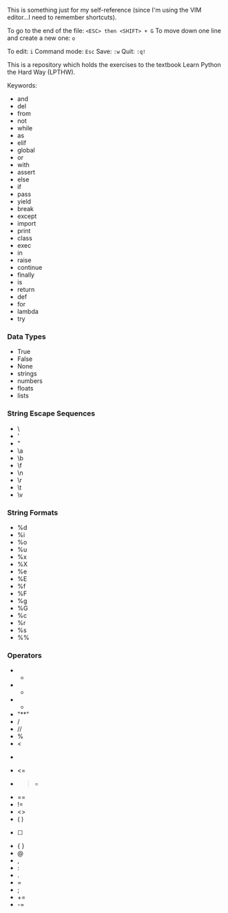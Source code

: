 This is something just for my self-reference (since I'm using the VIM editor...I need to remember shortcuts). 

To go to the end of the file: `<ESC> then <SHIFT> + G`
To move down one line and create a new one: `o`

To edit: `i`
Command mode: `Esc`
Save: `:w`
Quit: `:q!`

This is a repository which holds the exercises to the textbook Learn Python the Hard Way (LPTHW). 

Keywords: 

* and
* del
* from
* not
* while
* as 
* elif
* global
* or 
* with
* assert
* else
* if
* pass
* yield
* break
* except
* import
* print
* class
* exec
* in 
* raise
* continue
* finally
* is
* return 
* def
* for
* lambda
* try

### Data Types
* True
* False
* None
* strings
* numbers
* floats
* lists

### String Escape Sequences
* \\
* \'
* \"
* \a
* \b
* \f
* \n
* \r
* \t
* \v

### String Formats
* %d
* %i
* %o
* %u
* %x
* %X
* %e
* %E
* %f
* %F
* %g
* %G
* %c
* %r
* %s
* %%

### Operators
* +
* -
* *
* "**"
* /
* //
* %
* <
* >
* <=
* >=
* == 
* !=
* <>
* ( )
* [ ]
* { }
* @
* , 
* : 
* .
* = 
* ;
* += 
* -=
